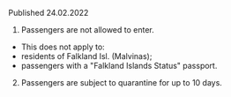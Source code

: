 Published 24.02.2022
1. Passengers are not allowed to enter.
- This does not apply to:
- residents of Falkland Isl. (Malvinas);
- passengers with a "Falkland Islands Status" passport.
2. Passengers are subject to quarantine for up to 10 days.